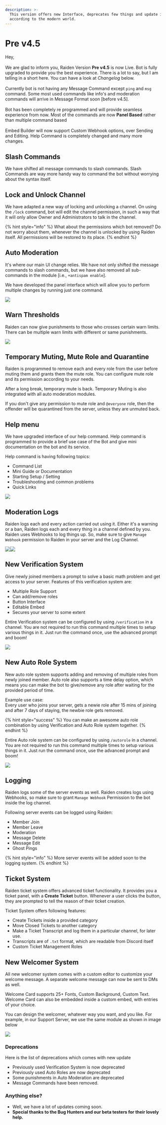 ```yaml
---
description: >-
  This version offers new Interface, deprecates few things and update itself
  according to the modern world.
---
```


# Pre v4.5

Hey,\
\
We are glad to inform you, Raiden Version **Pre v4.5** is now Live. Bot is fully upgraded to provide you the best experience. There is a lot to say, but I am telling in a short here. You can have a look at _Changelog_ below.\
\
Currently bot is not having any Message Command except `ping` and `msg` command. Some most used commands like info's and moderation commands will arrive in Message Format soon \[before v4.5].\
\
Bot has been completely re programmed and will provide seamless experience from now. Most of the commands are now **Panel Based** rather than multiple command based\
\
Embed Builder will now support Custom Webhook options, over Sending and Editing. Help Command is completely changed and many more changes.

## Slash Commands

We have shifted all message commands to slash commands. Slash Commands are way more handy way to command the bot without worrying about the syntax itself.

## Lock and Unlock Channel

We have adapted a new way of locking and unlocking a channel. On using the `/lock` command, bot will edit the channel permission, in such a way that it will only allow Owner and Administrators to talk in the channel.

{% hint style="info" %}
What about the permissions which bot removed? Do not worry about them, whenever the channel is unlocked by using Raiden itself. All permissions will be restored to its place.
{% endhint %}

## Auto Moderation

It's where our main UI change relies. We have not only shifted the message commands to slash commands, but we have also removed all sub-commands in the module \[i.e., `+antispam enable`].

We have developed the panel interface which will allow you to perform multiple changes by running just one command.&#x20;

&#x20;                                                   ![](../.gitbook/assets/antispam)

## Warn Thresholds

Raiden can now give punishments to those who crosses certain warn limits. There can be multiple warn limits with different or same punishments.

&#x20;                                                  ![](../.gitbook/assets/warnthreshold)

## Temporary Muting, Mute Role and Quarantine

Raiden is programmed to remove each and every role from the user before muting them and grants them the mute role. You can configure mute role and its permission according to your needs.

After a long break, temporary mute is back. Temporary Muting is also integrated with all auto moderation modules.

If you don't give any permission to mute role and `@everyone` role, then the offender will be quarantined from the server, unless they are unmuted back.

## Help menu

We have upgraded interface of our help command. Help command is programmed to provide a brief use case of the Bot and give mini documentation on the bot and its service.

Help command is having following topics:

* Command List
* Mini Guide or Documentation
* Starting Setup / Setting
* Troubleshooting and common problems
* Quick Links

&#x20;                                                   ![](<../.gitbook/assets/help menu>)

## Moderation Logs

Raiden logs each and every action carried out using it. Either it's a warning or a ban, Raiden logs each and every thing in a channel defined by you. Raiden uses Webhooks to log things up. So, make sure to give `Manage Webhook` permission to Raiden in your server and the Log Channel.&#x20;

&#x20;        ![](<../.gitbook/assets/image (15).png>)![](<../.gitbook/assets/image (1).png>)

## New Verification System

Give newly joined members a prompt to solve a basic math problem and get access to your server. Features of this verification system are:

* Multiple Role Support
* Can add/remove roles
* Button Interface
* Editable Embed
* Secures your server to some extent

Entire Verification system can be configured by using `/verification` in a channel. You are not required to run this command multiple times to setup various things in it. Just run the command once, use the advanced prompt and boom!

&#x20;                                                ![](<../.gitbook/assets/image (6).png>)

## New Auto Role System

New auto role system supports adding and removing of multiple roles from newly joined member. Auto role also supports a time delay option, which means you can make the bot to give/remove any role after waiting for the provided period of time.

Example use case:\
Every user who joins your server, gets a newie role after 15 mins of joining and after 7 days of staying, the newbie role gets removed.

{% hint style="success" %}
You can make an awesome auto role combination by using Verification and Auto Role system together.
{% endhint %}

Entire Auto role system can be configured by using `/autorole` in a channel. You are not required to run this command multiple times to setup various things in it. Just run the command once, use the advanced prompt and boom!

&#x20;                                                ![](<../.gitbook/assets/image (22).png>)



## Logging

Raiden logs some of the server events as well. Raiden creates logs using Webhooks, so make sure to grant `Manage Webhook` Permission to the bot inside the log channel.

Following server events can be logged using Raiden:

* Member Join
* Member Leave
* Moderation
* Message Delete
* Message Edit
* Ghost Pings

{% hint style="info" %}
More server events will be added soon to the logging system.
{% endhint %}

## Ticket System

Raiden ticket system offers advanced ticket functionality. It provides you a ticket panel, with a **Create Ticket** button. Whenever a user clicks the button, they are prompted to tell the reason of their ticket creation.

Ticket System offers following features:

* Create Tickets inside a provided category
* Move Closed Tickets to another category
* Make a Ticket Transcript and log them in a particular channel, for later use.
* Transcripts are of `.txt` format, which are readable from Discord itself
* Custom Ticket Management Roles

## New Welcomer System

All new welcomer system comes with a custom editor to customize your welcome message. A separate welcome message can now be sent to DMs as well.&#x20;

Welcome Card supports 25+ Fonts, Custom Background, Custom Text. Welcome Card can also be embedded inside a custom embed, with entries of your choice.

You can design the welcomer, whatever way you want, and you like. For example, in our Support Server, we use the same module as shown in image below

&#x20;                                                 ![](<../.gitbook/assets/image (5).png>)

### Deprecations

Here is the list of deprecations which comes with new update

* Previously used Verification System is now deprecated
* Previously used Auto Roles are now deprecated
* Some punishments in Auto Moderation are deprecated
* Message Commands have been removed.

### Anything else?

* Well, we have a lot of updates coming soon.
* **Special thanks to the Bug Hunters and our beta testers for their lovely help.**
